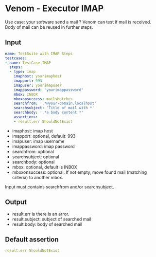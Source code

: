 # Venom - Executor IMAP

Use case: your software send a mail  ?
Venom can test if mail is received. Body of mail can be reused in further steps.

## Input

```yaml
name: TestSuite with IMAP Steps
testcases:
- name: TestCase IMAP
  steps:
  - type: imap
    imaphost: yourimaphost
    imapport: 993
    imapuser: yourimapuser
    imappassword: "yourimappassword"
    mbox: INBOX
    mboxonsuccess: mailsMatches
    searchfrom: '.*@your-domain.localhost'
    searchsubject: 'Title of mail with *'
    searchbody: '.*a body content.*'
    assertions:
    - result.err ShouldNotExist
```

* imaphost: imap host
* imapport: optional, default: 993
* imapuser: imap username
* imappassword: imap password
* searchfrom: optional
* searchsubject: optional
* searchbody: optional
* mbox: optional, default is INBOX
* mboxonsuccess: optional. If not empty, move found mail (matching criteria) to another mbox.

Input must contains searchfrom and/or searchsubject.

## Output

* result.err is there is an arror.
* result.subject: subject of searched mail
* result.body: body of searched mail

## Default assertion

```yaml
result.err ShouldNotExist
```
